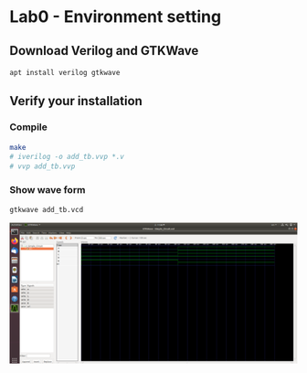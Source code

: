 # Lab0 - Environment setting

## Download Verilog and GTKWave
```sh
apt install verilog gtkwave
```

## Verify your installation

### Compile
```sh
make
# iverilog -o add_tb.vvp *.v
# vvp add_tb.vvp
```

### Show wave form
```sh
gtkwave add_tb.vcd
```
![wave form](./res/imgs/waveform.png)